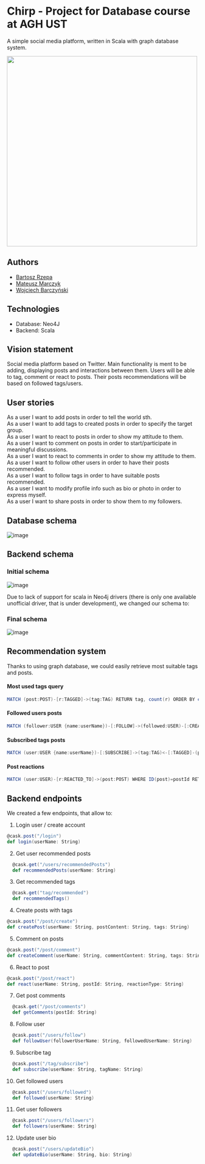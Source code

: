 # Chirp - Project for Database course at AGH UST

A simple social media platform, written in Scala with graph database system.

<img src="https://user-images.githubusercontent.com/104033489/234817071-b00870ba-83d5-4e75-9cfa-b0ef01bb2e59.png" width="500">

## Authors

- [Bartosz Rzepa](https://github.com/brzep)
- [Mateusz Marczyk](https://github.com/fantomx775)
- [Wojciech Barczyński](https://github.com/WojciechBarczynski)

## Technologies

- Database: Neo4J
- Backend: Scala

## Vision statement

Social media platform based on Twitter. Main functionality is ment to be adding, displaying posts and interactions between them. Users will be able to tag, comment or react to posts. Their posts recommendations will be based on followed tags/users.

## User stories

As a user I want to add posts in order to tell the world sth. </br>
As a user I want to add tags to created posts in order to specify the target group. </br>
As a user I want to react to posts in order to show my attitude to them. </br>
As a user I want to comment on posts in order to start/participate in meaningful discussions. </br>
As a user I want to react to comments in order to show my attitude to them. </br>
As a user I want to follow other users in order to have their posts recommended. </br>
As a user I want to follow tags in order to have suitable posts recommended. </br>
As a user I want to modify profile info such as bio or photo in order to express myself. </br>
As a user I want to share posts in order to show them to my followers. </br>

## Database schema

![image](https://i.postimg.cc/5NTFxZqK/353363556-6804737282870149-7967398671731870298-n.png)

## Backend schema

### Initial schema

![image](https://i.postimg.cc/QN5MQHpm/Untitled-Diagram-drawio-5.png)

Due to lack of support for scala in Neo4j drivers (there is only one available unofficial driver, that is under development), we changed our schema to:

### Final schema

![image](https://i.postimg.cc/TwMzfYp2/Untitled-Diagram-drawio-6.png)

## Recommendation system

Thanks to using graph database, we could easily retrieve most suitable tags and posts.

#### Most used tags query

```scala
MATCH (post:POST)-[r:TAGGED]->(tag:TAG) RETURN tag, count(r) ORDER BY count(r) DESC LIMIT 10;
```

#### Followed users posts

```scala
MATCH (follower:USER {name:userName})-[:FOLLOW]->(followed:USER)-[:CREATED]->(post:POST) RETURN post;
```

#### Subscribed tags posts

```scala
MATCH (user:USER {name:userName})-[:SUBSCRIBE]->(tag:TAG)<-[:TAGGED]-(post:POST) RETURN post;
```

#### Post reactions

```scala
MATCH (user:USER)-[r:REACTED_TO]->(post:POST) WHERE ID(post)=postId RETURN count(r);
```

## Backend endpoints

We created a few endpoints, that allow to:

1. Login user / create account

```scala
@cask.post("/login")
def login(userName: String)
```

2. Get user recommended posts

```scala
  @cask.get("/users/recommendedPosts")
  def recommendedPosts(userName: String)
```

3. Get recommended tags

```scala
  @cask.get("tag/recommended")
  def recommendedTags()
```

4. Create posts with tags

```scala
@cask.post("/post/create")
def createPost(userName: String, postContent: String, tags: String)
```

5. Comment on posts

```scala
@cask.post("/post/comment")
def createComment(userName: String, commentContent: String, tags: String, postId: String)
```

6. React to post

```scala
@cask.post("/post/react")
def react(userName: String, postId: String, reactionType: String)
```

7. Get post comments

```scala
  @cask.get("/post/comments")
  def getComments(postId: String)
```

8. Follow user

```scala
  @cask.post("/users/follow")
  def followUser(followerUserName: String, followedUserName: String)
```

9. Subscribe tag

```scala
  @cask.post("/tag/subscribe")
  def subscribe(userName: String, tagName: String)
```

10. Get followed users

```scala
  @cask.post("/users/followed")
  def followed(userName: String)
```

11. Get user followers

```scala
  @cask.post("/users/followers")
  def followers(userName: String)
```

12. Update user bio

```scala
  @cask.post("/users/updateBio")
  def updateBio(userName: String, bio: String)
```
